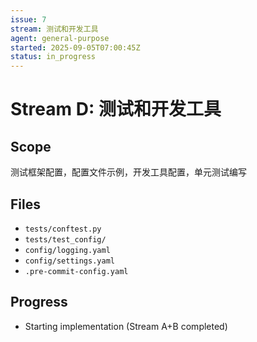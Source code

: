 ```yaml
---
issue: 7
stream: 测试和开发工具
agent: general-purpose
started: 2025-09-05T07:00:45Z
status: in_progress
---
```


# Stream D: 测试和开发工具

## Scope
测试框架配置，配置文件示例，开发工具配置，单元测试编写

## Files
- `tests/conftest.py`
- `tests/test_config/`
- `config/logging.yaml`
- `config/settings.yaml`
- `.pre-commit-config.yaml`

## Progress
- Starting implementation (Stream A+B completed)